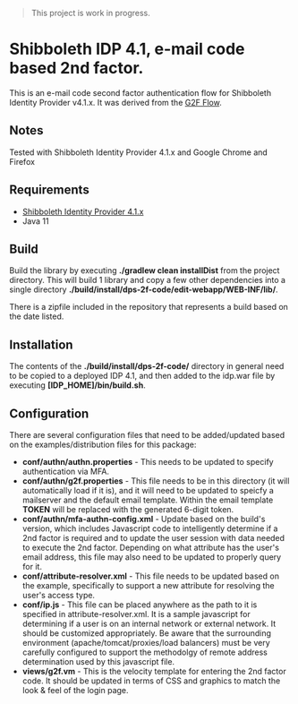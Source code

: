 > This project is work in progress.

# Shibboleth IDP 4.1, e-mail code based 2nd factor.
This is an e-mail code second factor authentication flow for Shibboleth Identity Provider v4.1.x. 
It was derived from the [G2F Flow](https://github.com/gtkrug/shib-g2f).  

## Notes
Tested with Shibboleth Identity Provider 4.1.x and Google Chrome and Firefox

## Requirements
* [Shibboleth Identity Provider 4.1.x](http://shibboleth.net/downloads/identity-provider/latest/)
* Java 11

## Build
Build the library by executing **./gradlew clean installDist** from the project directory.  This will build 1 library 
and copy a few other dependencies into a single directory **./build/install/dps-2f-code/edit-webapp/WEB-INF/lib/**.  

There is a zipfile included in the repository that represents a build based on the date listed.

## Installation
The contents of the **./build/install/dps-2f-code/** directory in general need to be copied to a deployed IDP 4.1, and 
then added to the idp.war file by executing **[IDP_HOME]/bin/build.sh**.

## Configuration
There are several configuration files that need to be added/updated based on the examples/distribution files for this package:

* **conf/authn/authn.properties** - This needs to be updated to specify authentication via MFA.
* **conf/authn/g2f.properties** - This file needs to be in this directory (it will automatically load if it is), and it will need to be updated to speicfy a mailserver and the default email template. Within the email template **TOKEN** will be replaced with the generated 6-digit token.
* **conf/authn/mfa-authn-config.xml** - Update based on the build's version, which includes Javascript code to intelligently determine if a 2nd factor is required and to update the user session with data needed to execute the 2nd factor.  Depending on what attribute has the user's email address, this file may also need to be updated to properly query for it. 
* **conf/attribute-resolver.xml** - This file needs to be updated based on the example, specifically to support a new attribute for resolving the user's access type.
* **conf/ip.js** - This file can be placed anywhere as the path to it is specified in attribute-resolver.xml.  It is a sample javascript for determining if a user is on an internal network or external network.  It should be customized appropriately.  Be aware that the surrounding environment (apache/tomcat/proxies/load balancers) must be very carefully configured to support the methodolgy of remote address determination used by this javascript file.  
* **views/g2f.vm** - This is the velocity template for entering the 2nd factor code.  It should be updated in terms of CSS and graphics to match the look & feel of the login page.  

